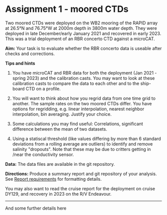 # Assignment 1 - moored CTDs

Two moored CTDs were deployed on the WB2 mooring of the RAPID array at 26.5°N and 76.75°W at 2000m depth in 3800m water depth.  They were deployed in late December/early January 2021 and recovered in early 2023.  This was a trial deployment of an RBR concerto CTD against a microCAT.

**Aim:** Your task is to evaluate whether the RBR concerto data is useable after checks and corrections.

**Tips and hints** 

1. You have microCAT and RBR data for both the deployment (Jan 2021 - spring 2023) and the calibration casts. You may want to look at these calibration casts to compare the data to each other and to the ship-board CTD on a profile.

2.  You will want to think about how you regrid data from one time grid to another.  The sample rates on the two moored CTDs differ.  You have options for regridding, e.g. linear interpolation, nearest neighbor interpolation, bin averaging.  Justify your choice.

3. Some calculations you may find useful: Correlations, significant difference between the mean of two datasets.

4. Using a statiscal threshold (like values differing by more than 6 standard deviations from a rolling average are outliers) to identify and remove salinity "dropouts".  Note that these may be due to critters getting in /near the conductivity sensor.

**Data:** The data files are available in the git repository.  

**Directions:** Produce a summary report and git repository of your analysis.  See [Report requirements](../assignment/report-specs) for formatting details.

You may also want to read the cruise report for the deployment on cruise DY129, and recovery in 2023 on the R/V Endeavour.

----

And some further details here